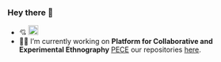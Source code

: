 ### Hey there 👋

- :cupid: [<img alt="Drupal Logo" src="https://www.drupal.org/files/Wordmark_blue_RGB.png" height="20px">](https://www.drupal.org/)
- :man_technologist: I’m currently working on **Platform for Collaborative and Experimental Ethnography** [PECE](https://worldpece.org/) our repositories [here](https://github.com/PECE-project).
